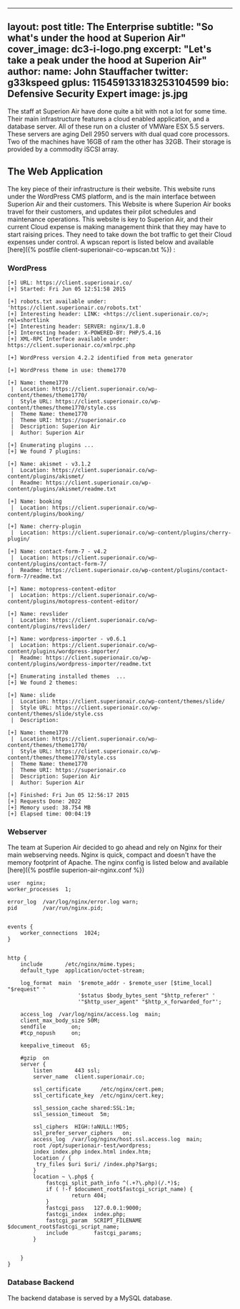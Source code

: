 
---
layout: post
title: The Enterprise
subtitle: "So what's under the hood at Superion Air"
cover_image: dc3-i-logo.png
excerpt: "Let's take a peak under the hood at Superion Air"
author:
  name: John Stauffacher
  twitter: g33kspeed
  gplus: 115459133183253104599
  bio: Defensive Security Expert
  image: js.jpg
---
<span class="firstLetter">T</span>he staff at Superion Air have done quite a bit with not a lot for some time. Their main infrastructure features a cloud enabled application, and a database server. All of these run on a cluster of VMWare ESX 5.5 servers. These servers are aging Dell 2950 servers with dual quad core processors. Two of the machines have 16GB of ram the other has 32GB. Their storage is provided by a commodity iSCSI array.

## The Web Application
<span class="firstLetter">T</span>he key piece of their infrastructure is their website. This website runs under the WordPress CMS platform, and is the main interface between Superion Air and their customers. This Website is where Superion Air books travel for their customers, and updates their pilot schedules and maintenance operations. This website is key to Superion Air, and their current Cloud expense is making management think that they may have to start raising prices. They need to take down the bot traffic to get their Cloud expenses under control. A wpscan report is listed below and available [here]({% postfile client-superionair-co-wpscan.txt %}) :

### WordPress

    [+] URL: https://client.superionair.co/
    [+] Started: Fri Jun 05 12:51:58 2015

    [+] robots.txt available under: 'https://client.superionair.co/robots.txt'
    [+] Interesting header: LINK: <https://client.superionair.co/>; rel=shortlink
    [+] Interesting header: SERVER: nginx/1.8.0
    [+] Interesting header: X-POWERED-BY: PHP/5.4.16
    [+] XML-RPC Interface available under: https://client.superionair.co/xmlrpc.php

    [+] WordPress version 4.2.2 identified from meta generator

    [+] WordPress theme in use: theme1770

    [+] Name: theme1770
     |  Location: https://client.superionair.co/wp-content/themes/theme1770/
     |  Style URL: https://client.superionair.co/wp-content/themes/theme1770/style.css
     |  Theme Name: theme1770
     |  Theme URI: https://superionair.co
     |  Description: Superion Air
     |  Author: Superion Air

    [+] Enumerating plugins ...
    [+] We found 7 plugins:

    [+] Name: akismet - v3.1.2
     |  Location: https://client.superionair.co/wp-content/plugins/akismet/
     |  Readme: https://client.superionair.co/wp-content/plugins/akismet/readme.txt

    [+] Name: booking
     |  Location: https://client.superionair.co/wp-content/plugins/booking/

    [+] Name: cherry-plugin
     |  Location: https://client.superionair.co/wp-content/plugins/cherry-plugin/

    [+] Name: contact-form-7 - v4.2
     |  Location: https://client.superionair.co/wp-content/plugins/contact-form-7/
     |  Readme: https://client.superionair.co/wp-content/plugins/contact-form-7/readme.txt

    [+] Name: motopress-content-editor
     |  Location: https://client.superionair.co/wp-content/plugins/motopress-content-editor/

    [+] Name: revslider
     |  Location: https://client.superionair.co/wp-content/plugins/revslider/

    [+] Name: wordpress-importer - v0.6.1
     |  Location: https://client.superionair.co/wp-content/plugins/wordpress-importer/
     |  Readme: https://client.superionair.co/wp-content/plugins/wordpress-importer/readme.txt

    [+] Enumerating installed themes  ...
    [+] We found 2 themes:

    [+] Name: slide
     |  Location: https://client.superionair.co/wp-content/themes/slide/
     |  Style URL: https://client.superionair.co/wp-content/themes/slide/style.css
     |  Description: 

    [+] Name: theme1770
     |  Location: https://client.superionair.co/wp-content/themes/theme1770/
     |  Style URL: https://client.superionair.co/wp-content/themes/theme1770/style.css
     |  Theme Name: theme1770
     |  Theme URI: https://superionair.co
     |  Description: Superion Air
     |  Author: Superion Air

    [+] Finished: Fri Jun 05 12:56:17 2015
    [+] Requests Done: 2022
    [+] Memory used: 38.754 MB
    [+] Elapsed time: 00:04:19

### Webserver 
<span class="firstLetter">T</span>he team at Superion Air decided to go ahead and rely on Nginx for their main webserving needs. Nginx is quick, compact and doesn't have the memory footprint of Apache. The nginx config is listed below and available [here]({% postfile superion-air-nginx.conf %}) 

    user  nginx;
    worker_processes  1;

    error_log  /var/log/nginx/error.log warn;
    pid        /var/run/nginx.pid;


    events {
        worker_connections  1024;
    }


    http {
        include       /etc/nginx/mime.types;
        default_type  application/octet-stream;

        log_format  main  '$remote_addr - $remote_user [$time_local] "$request" '
                          '$status $body_bytes_sent "$http_referer" '
                          '"$http_user_agent" "$http_x_forwarded_for"';

        access_log  /var/log/nginx/access.log  main;
        client_max_body_size 50M;
        sendfile        on;
        #tcp_nopush     on;

        keepalive_timeout  65;

        #gzip  on
        server {
            listen       443 ssl;
            server_name  client.superionair.co;

            ssl_certificate      /etc/nginx/cert.pem;
            ssl_certificate_key  /etc/nginx/cert.key;

            ssl_session_cache shared:SSL:1m;
            ssl_session_timeout  5m;

            ssl_ciphers  HIGH:!aNULL:!MD5;
            ssl_prefer_server_ciphers   on;
            access_log  /var/log/nginx/host.ssl.access.log  main;
            root /opt/superionair-test/wordpress;
            index index.php index.html index.htm;
            location / {
             try_files $uri $uri/ /index.php?$args;
            }
            location ~ \.php$ {
                fastcgi_split_path_info ^(.+?\.php)(/.*)$;
                if ( !-f $document_root$fastcgi_script_name) {
                        return 404;
                }
                fastcgi_pass   127.0.0.1:9000;
                fastcgi_index  index.php;
                fastcgi_param  SCRIPT_FILENAME $document_root$fastcgi_script_name;
                include        fastcgi_params;
            }

        
        }
    }




### Database Backend
<span class="firstLetter">T</span>he backend database is served by a MySQL database. 



